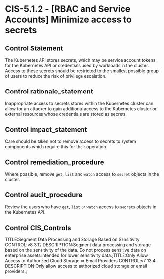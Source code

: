 # CIS-5.1.2 - \[RBAC and Service Accounts\] Minimize access to secrets

## Control Statement

The Kubernetes API stores secrets, which may be service account tokens for the Kubernetes API or credentials used by workloads in the cluster. Access to these secrets should be restricted to the smallest possible group of users to reduce the risk of privilege escalation.

## Control rationale_statement

Inappropriate access to secrets stored within the Kubernetes cluster can allow for an attacker to gain additional access to the Kubernetes cluster or external resources whose credentials are stored as secrets.

## Control impact_statement

Care should be taken not to remove access to secrets to system components which require this for their operation

## Control remediation_procedure

Where possible, remove `get`, `list` and `watch` access to `secret` objects in the cluster.

## Control audit_procedure

Review the users who have `get`, `list` or `watch` access to `secrets` objects in the Kubernetes API.

## Control CIS_Controls

TITLE:Segment Data Processing and Storage Based on Sensitivity CONTROL:v8 3.12 DESCRIPTION:Segment data processing and storage based on the sensitivity of the data. Do not process sensitive data on enterprise assets intended for lower sensitivity data.;TITLE:Only Allow Access to Authorized Cloud Storage or Email Providers CONTROL:v7 13.4 DESCRIPTION:Only allow access to authorized cloud storage or email providers.;
